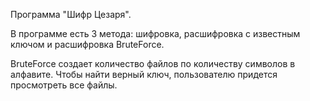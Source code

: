 Программа "Шифр Цезаря".

В программе есть 3 метода: шифровка, расшифровка с известным ключом и расшифровка BruteForce.

BruteForce создает количество файлов по количеству символов в алфавите.
Чтобы найти верный ключ, пользователю придется просмотреть все файлы.

